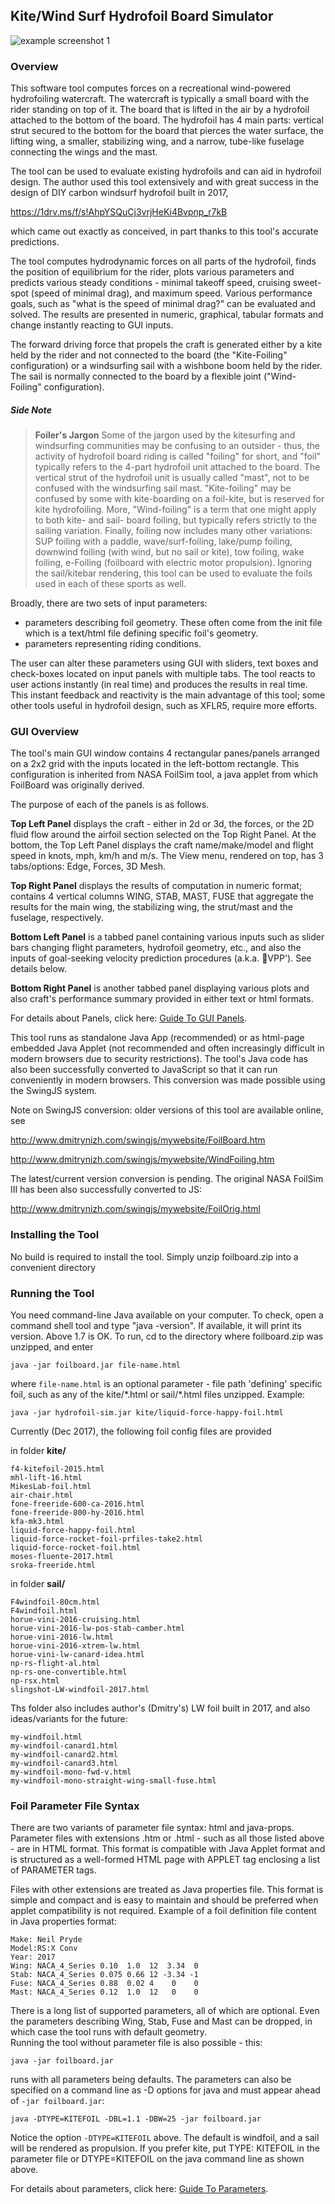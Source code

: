 ## Kite/Wind Surf Hydrofoil Board Simulator

![example screenshot 1](docs/my-LW-foil-and-ML70-15mph-forces.png)


### Overview

This software tool computes forces on a recreational wind-powered hydrofoiling watercraft.  The watercraft is typically a small board with the rider standing on top of it. The board that is lifted in the air by a hydrofoil attached to the bottom of the board. The hydrofoil has 4 main parts: vertical strut secured to the bottom for the board that pierces the water surface, the lifting wing, a smaller, stabilizing wing, and a narrow, tube-like fuselage connecting the wings and the mast. 

The tool can be used to evaluate existing hydrofoils and can aid in hydrofoil design.  The author used this tool extensively and with great success in the design of DIY carbon windsurf hydrofoil built in 2017, 

https://1drv.ms/f/s!AhpYSQuCj3vrjHeKi4Bvpnp_r7kB 

which came out exactly as conceived, in part thanks to this tool's accurate predictions.

The tool computes hydrodynamic forces on all parts of the hydrofoil, finds the position of equilibrium for the rider, plots various parameters and predicts various steady conditions - minimal takeoff speed, cruising sweet-spot (speed of minimal drag), and maximum speed. Various performance goals, such as "what is the speed of minimal drag?" can be evaluated and solved.  The results are presented in numeric, graphical, tabular formats and change instantly reacting to GUI inputs.  

The forward driving force that propels the craft is generated either by a kite held by the rider and not connected to the board (the "Kite-Foiling" configuration) or a windsurfing sail with a wishbone boom held by the rider. The sail is normally connected to the board by a flexible joint ("Wind-Foiling" configuration).  

##### Side Note

> **Foiler's Jargon** Some of the jargon used by the kitesurfing and
windsurfing communities may be confusing to an outsider - thus, the activity of hydrofoil board riding is called "foiling" for short, and "foil" typically refers to the 4-part hydrofoil unit attached to the board. The vertical strut of the hydrofoil unit is usually called "mast", not to be confused with the windsurfing sail mast. "Kite-foiling" may be confused by some with kite-boarding on a foil-kite, but is reserved for kite hydrofoiling. More, "Wind-foiling" is a term that one might apply to both kite- and sail- board foiling, but typically refers strictly to the sailing variation. Finally, foiling now includes many other variations: SUP foiling with a paddle, wave/surf-foiling, lake/pump foiling, downwind foiling (with wind, but no sail or kite), tow foiling, wake foiling, e-Foiling (foilboard with electric motor propulsion). Ignoring the sail/kitebar rendering, this tool can be used to evaluate the foils used in each of these sports as well.

Broadly, there are two sets of input parameters: 

* parameters describing foil geometry. These often come from the init file which is a text/html file defining specific foil's geometry.
* parameters representing riding conditions.   

The user can alter these parameters using GUI with sliders, text boxes and check-boxes
located on input panels with multiple tabs.  The tool reacts to user actions instantly (in real time) and produces the results in real time. This instant feedback and reactivity is the main advantage of this tool; some other tools useful in hydrofoil design, such as XFLR5, require more efforts. 

### GUI Overview

The tool's main GUI window contains 4 rectangular panes/panels arranged on a 2x2 grid with the inputs located in the left-bottom rectangle. This configuration is inherited from NASA FoilSim tool, a java applet from which FoilBoard was originally derived. 

The purpose of each of the panels is as follows.

**Top Left Panel** displays the craft - either in 2d or 3d, the forces, or the 2D fluid flow around the airfoil section selected on the Top Right Panel.  At the bottom,  the Top Left Panel displays the craft name/make/model and flight speed in knots, mph, km/h and m/s.  The View menu, rendered  on top,  has 3 tabs/options: Edge, Forces, 3D Mesh.

**Top Right Panel** displays the results of computation in numeric format; contains 4 vertical columns WING, STAB, MAST, FUSE that aggregate the results for the main wing, the stabilizing wing, the strut/mast and the fuselage, respectively. 

**Bottom Left Panel** is a tabbed panel containing various inputs such as slider bars changing flight parameters, hydrofoil geometry, etc., and also the inputs of goal-seeking velocity prediction procedures (a.k.a. VPP').  See details below.

**Bottom Right Panel** is another tabbed panel displaying various plots and also craft's performance summary provided in either text or html formats. 

For details about Panels, click here: [Guide To GUI Panels](docs/GUIPanels.md).

This tool runs as standalone Java App (recommended) or as html-page embedded Java Applet (not recommended and often increasingly difficult in modern browsers due to security restrictions).  The tool's Java code has also been successfully converted to JavaScript so that it can run conveniently in modern browsers. This conversion was made possible using the SwingJS system. 


Note on SwingJS conversion: older versions of this tool are available online, see

http://www.dmitrynizh.com/swingjs/mywebsite/FoilBoard.htm

http://www.dmitrynizh.com/swingjs/mywebsite/WindFoiling.htm 

The latest/current version conversion is pending.  The original NASA FoilSim III has been also successfully converted to JS:

http://www.dmitrynizh.com/swingjs/mywebsite/FoilOrig.html

### Installing the Tool

No build is required to install the tool.  Simply unzip foilboard.zip into a convenient directory

### Running the Tool
You need command-line Java available on your computer. To check, 
open a command shell tool and type "java -version".   If available, it will print its version. Above 1.7 is OK. To run, cd to the directory where foilboard.zip was unzipped, and enter

    java -jar foilboard.jar file-name.html

where ```file-name.html``` is an optional parameter -  file path 'defining' specific foil, such as
any of the kite/\*.html or sail/\*.html files unzipped. Example:

    java -jar hydrofoil-sim.jar kite/liquid-force-happy-foil.html

Currently (Dec 2017), the following foil config files are provided

in folder **kite/**
````
f4-kitefoil-2015.html
mhl-lift-16.html
MikesLab-foil.html
air-chair.html
fone-freeride-600-ca-2016.html
fone-freeride-800-hy-2016.html
kfa-mk3.html
liquid-force-happy-foil.html
liquid-force-rocket-foil-prfiles-take2.html
liquid-force-rocket-foil.html
moses-fluente-2017.html
sroka-freeride.html
````
in folder **sail/**
````
F4windfoil-80cm.html
F4windfoil.html
horue-vini-2016-cruising.html
horue-vini-2016-lw-pos-stab-camber.html
horue-vini-2016-lw.html
horue-vini-2016-xtrem-lw.html
horue-vini-lw-canard-idea.html
np-rs-flight-al.html
np-rs-one-convertible.html
np-rsx.html
slingshot-LW-windfoil-2017.html
````

Ths folder also includes author's (Dmitry's) LW foil built in 2017, and also ideas/variants for the future:
````
my-windfoil.html
my-windfoil-canard1.html
my-windfoil-canard2.html
my-windfoil-canard3.html
my-windfoil-mono-fwd-v.html
my-windfoil-mono-straight-wing-small-fuse.html
````

### Foil Parameter File Syntax
There are two variants of  parameter file syntax: html and java-props.
Parameter files with extensions .htm or .html  - such as all those listed above - are in HTML format.  This format is compatible with Java Applet format and is structured as 
a well-formed  HTML page with APPLET tag enclosing a list of PARAMETER tags.

Files with other extensions are treated as Java properties file. This format is simple and compact and is easy to maintain and should be preferred when applet compatibility is not required. Example of a foil definition file content in Java properties format:

````
Make: Neil Pryde
Model:RS:X Conv
Year: 2017
Wing: NACA_4_Series 0.10  1.0  12  3.34  0
Stab: NACA_4_Series 0.075 0.66 12 -3.34 -1
Fuse: NACA_4_Series 0.88  0.02 4    0    0
Mast: NACA_4_Series 0.12  1.0  12   0    0

````
There is a long list of supported parameters, all of which are optional. Even the parameters describing Wing, Stab, Fuse and Mast can be dropped, in which case the tool runs with default geometry.  
Running the tool without parameter file is also possible - this:

    java -jar foilboard.jar

runs with all parameters being defaults.  The parameters can also be specified on a command line as -D options for java and must appear ahead of ``-jar foilboard.jar``:

    java -DTYPE=KITEFOIL -DBL=1.1 -DBW=25 -jar foilboard.jar 

Notice the option  ```-DTYPE=KITEFOIL``` above.  The default is windfoil, and a sail will be rendered as propulsion. If you prefer kite, put TYPE: KITEFOIL in the parameter file or DTYPE=KITEFOIL on the java command line as shown above. 

For details about parameters, click here: [Guide To Parameters](docs/Parameters.md).



